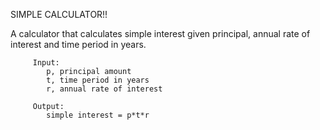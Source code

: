 SIMPLE CALCULATOR!!

A calculator that calculates simple interest given principal, annual rate of interest and time period in years.

         Input:
            p, principal amount
            t, time period in years
            r, annual rate of interest
         
         Output: 
            simple interest = p*t*r
